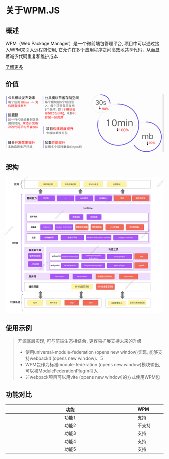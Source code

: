 # 关于WPM.JS

## 概述

WPM（Web Package Manager）是一个微前端包管理平台, 项目中可以通过接入WPM来引入远程包使用, 它允许在多个应用程序之间高效地共享代码，从而显著减少代码重复和维护成本

<a href="http://wpmjs.show.hsmob.com/about/" target="_blank">了解更多</a>

## 价值
![graph](./img/about-1.png)


## 架构
![graph](./img/about-2.png)

## 使用示例
> 开源底层实现, 可与前端生态相结合, 更容易扩展支持未来的升级
> - 使用universal-module-federation (opens new window)实现, 能够支持webpack4 (opens new window)、5
> - WPM包作为标准module-federation (opens new window)模块输出, 可以被ModuleFederationPlugin引入
> - 非webpack项目可以用vite (opens new window)的方式使用WPM包

## 功能对比
| <div style="width:400px">功能</div> | <div style="width:80px">WPM</div>    | <div style="width:80px">NPM</div>    |
| :---------------------------------: | :--------------------------------------- | :--------------------------------------- |
|         功能1                      | 支持                      | 不支持 |
|         功能2                    | 不支持                      |不支持 |
|         功能3                    | 支持                        |支持 |
|         功能4                      | 支持                      |不支持 |
|         功能5                    | 支持                        |支持 |
